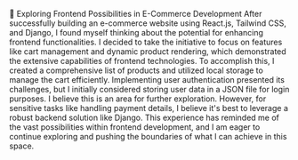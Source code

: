 🚀 Exploring Frontend Possibilities in E-Commerce Development
After successfully building an e-commerce website using React.js, Tailwind CSS, and Django, I found myself thinking about the potential for enhancing frontend functionalities. I decided to take the initiative to focus on features like cart management and dynamic product rendering, which demonstrated the extensive capabilities of frontend technologies.
To accomplish this, I created a comprehensive list of products and utilized local storage to manage the cart efficiently. Implementing user authentication presented its challenges, but I initially considered storing user data in a JSON file for login purposes. I believe this is an area for further exploration. 
However, for sensitive tasks like handling payment details, I believe it's best to leverage a robust backend solution like Django.
This experience has reminded me of the vast possibilities within frontend development, and I am eager to continue exploring and pushing the boundaries of what I can achieve in this space.
